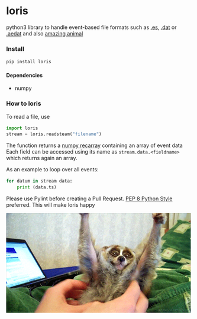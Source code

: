 # loris
python3 library to handle event-based file formats such as [.es](https://github.com/neuromorphic-paris/event_stream), [.dat]() or [.aedat](https://inivation.com/support/software/fileformat/) and also [amazing animal](https://giphy.com/search/slow-loris)

### Install
~~~python
pip install loris
~~~

#### Dependencies
 - numpy

### How to loris
To read a file, use

~~~python
import loris
stream = loris.readsteam("filename")
~~~

The function returns a [numpy recarray](https://docs.scipy.org/doc/numpy/reference/generated/numpy.recarray.html) containing an array of event data
Each field can be accessed using its name as ``stream.data.<fieldname>`` which returns again an array.

As an example to loop over all events:
~~~python
for datum in stream data:
    print (data.ts)
~~~

Please use Pylint before creating a Pull Request. [PEP 8 Python Style](https://www.python.org/dev/peps/pep-0008/) preferred. This will make loris happy

![loris](loris.gif "The Loris Banner")
